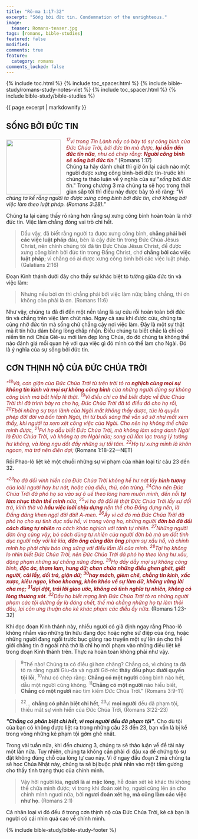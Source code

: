 ```yaml
---
title: "Rô-ma 1:17-32"
excerpt: "Sống bởi đức tin. Condemnation of the unrighteous."
image:
  teaser: Romans-teaser.jpg
tags: [romans, bible-studies]
featured: false
modified:
comments: true
feature:
  category: romans
comments_locked: false
---
```


{% include toc.html %}
{% include toc_spacer.html %}
{% include bible-study/romans-study-notes-viet %}
{% include toc_spacer.html %}
{% include bible-study/bible-studies %}

{{ page.excerpt | markdownify }}

## SỐNG BỞI ĐỨC TIN
<div>
<p>
<img alt src="{{ site.url }}/assets/images/no-condemnation.jpg" style="border: 0px none; margin: 7px 15px 0px 0px; max-width: 100%; height: 148px; padding: 0px; float: left;">
    <span style="color: rgb(159, 29, 33);"><i><sup>17</sup>vì trong Tin Lành nầy có bày tỏ sự công bình của Ðức Chúa Trời, bởi đức tin mà được, <strong>lại dẫn đến đức tin nữa</strong>, như có chép rằng: <strong>Người công bình sẽ sống bởi đức tin</strong>."</i></span> (Romans 1:17)<br />Chúng ta hãy dành chút thì giờ ôn lại cách nào một người được xưng công bình–bởi đức tin–trước khi chúng ta thảo luận về ý nghĩa của sự "<i>sống bởi đức tin</i>." Trong chương 3 mà chúng ta sẽ học trong thời gian sắp tới thì điều này được bày tỏ rõ ràng: <i>"Vì chúng ta kể rằng người ta được xưng công bình bởi đức tin, chớ không bởi việc làm theo luật pháp. (Romans 3:28)."</i>
</p>
</div>


Chúng ta lại càng thấy rõ ràng hơn rằng sự xưng công bình hoàn toàn là nhờ đức tin. Việc làm chẳng đóng vai trò chi hết.

> Dầu vậy, đã biết rằng người ta được xưng công bình, <strong>chẳng phải bởi các việc luật pháp</strong> đâu, bèn là cậy đức tin trong Ðức Chúa Jêsus Christ, nên chính chúng tôi đã tin Ðức Chúa Jêsus Christ, để được xưng công bình bởi đức tin trong Ðấng Christ, chớ <strong>chẳng bởi các việc luật pháp</strong>; vì chẳng có ai được xưng công bình bởi các việc luật pháp. (Galatians 2:16)

Đoạn Kinh thánh dưới đây cho thấy sự khác biệt tỏ tường giữa đức tin và việc làm:

> Nhưng nếu bởi ơn thì chẳng phải bởi việc làm nữa; bằng chẳng, thì ơn không còn phải là ơn. (Romans 11:6)

Như vậy, chúng ta đã đi đến một nền tảng là sự cứu rỗi hoàn toàn bởi đức tin và chẳng trên việc làm chút nào. Ngay cả sau khi được cứu, chúng ta cũng nhờ đức tin mà sống chứ chẳng cậy nơi việc làm. Đây là một sự thật mà ít tín hữu dám bằng lòng chấp nhận. Điều chúng ta biết chắc là chỉ có niềm tin nơi Chúa Giê-su mới làm đẹp lòng Chúa, do đó chúng ta không thể nào đánh giá mối quan hệ với qua việc gì đó mình có thể làm cho Ngài. Đó là ý nghĩa của sự sống bởi đức tin.

## CƠN THỊNH NỘ CỦA ĐỨC CHÚA TRỜI

<span style="color: rgb(159, 29, 33);">
<i>"<sup>18</sup>Vả, cơn giận của Ðức Chúa Trời từ trên trời tỏ ra <strong>nghịch cùng mọi sự không tin kính và mọi sự không công bình</strong> của những người dùng sự không công bình mà bắt hiếp lẽ thật. <sup>19</sup>Vì điều chi có thể biết được về Ðức Chúa Trời thì đã trình bày ra cho họ, Ðức Chúa Trời đã tỏ điều đó cho họ rồi,  <sup>20</sup>Fbởi những sự trọn lành của Ngài mắt không thấy được, tức là quyền phép đời đời và bổn tánh Ngài, thì từ buổi sáng thế vẫn sờ sờ như mắt xem thấy, khi người ta xem xét công việc của Ngài. Cho nên họ không thể chữa mình được,  <sup>21</sup>Fvì họ dẫu biết Ðức Chúa Trời, mà không làm sáng danh Ngài là Ðức Chúa Trời, và không tạ ơn Ngài nữa; song cứ lầm lạc trong lý tưởng hư không, và lòng ngu dốt đầy những sự tối tăm.  <sup>22</sup>Họ tự xưng mình là khôn ngoan, mà trở nên điên dại; </i></span> (Romans 1:18-22—NET)

Rồi Phao-lô liệt kê một chuỗi những sự vi phạm của nhân loại từ câu 23 đến 32.

<span style="color: rgb(159, 29, 33);">
<i>"<sup>23</sup>họ đã đổi vinh hiển của Ðức Chúa Trời không hề hư nát lấy <strong>hình tượng</strong> của loài người hay hư nát, hoặc của điểu, thú, côn trùng. <sup>24</sup>Cho nên Ðức Chúa Trời đã phó họ sa vào sự ô uế theo lòng ham muốn mình, đến nỗi <strong>tự làm nhục thân thể mình</strong> nữa, <sup>25</sup>vì họ đã đổi lẽ thật Ðức Chúa Trời lấy sự dối trá, kính thờ và <strong>hầu việc loài chịu dựng</strong> nên thế cho Ðấng dựng nên, là Ðấng đáng khen ngợi đời đời! A-men. <sup>26</sup>Ấy vì cớ đó mà Ðức Chúa Trời đã phó họ cho sự tình dục xấu hổ; vì trong vòng họ, những người <strong>đờn bà đã đổi cách dùng tự nhiên</strong> ra cách khác nghịch với tánh tự nhiên. <sup>27</sup>Những người đờn ông cũng vậy, bỏ cách dùng tự nhiên của người đờn bà mà un đốt tình dục người nầy với kẻ kia, <strong>đờn ông cùng đờn ông</strong> phạm sự xấu hổ, và chính mình họ phải chịu báo ứng xứng với điều lầm lỗi của mình. <sup>28</sup>Tại họ không lo nhìn biết Ðức Chúa Trời, nên Ðức Chúa Trời đã phó họ theo lòng hư xấu, đặng phạm những sự chẳng xứng đáng. <sup>29</sup>Họ đầy dẫy mọi sự không công bình, <strong>độc ác, tham lam, hung dữ; chan chứa những điều ghen ghét, giết người, cãi lẫy, dối trá, giận dữ; <sup>30</sup>hay mách, gièm chê, chẳng tin kính, xấc xược, kiêu ngạo, khoe khoang, khôn khéo về sự làm dữ, không vâng lời cha mẹ; <sup>31</sup>dại dột, trái lời giao ước, không có tình nghĩa tự nhiên, không có lòng thương xót</strong>. <sup>32</sup>Dầu họ biết mạng lịnh Ðức Chúa Trời tỏ ra những người phạm các tội dường ấy là đáng chết, thế mà chẳng những họ tự làm thôi đâu, lại còn ưng thuận cho kẻ khác phạm các điều ấy nữa.</i></span> (Romans 1:23-32)

Khi đọc đoạn Kinh thánh này, nhiều người có giả định ngay rằng Phao-lô không nhắm vào những tín hữu đang đọc hoặc nghe sứ điệp của ông, hoặc những người đang ngồi trước bục giảng rao truyền một sự lên án cho thế giới chẳng tin ở ngoài nhà thờ là chỉ họ mới phạm vào những điều liệt kê trong đoạn Kinh thánh trên. Thực ra hoàn toàn không phải như vậy.

> <sup>9</sup>Thế nào! Chúng ta có điều gì hơn chăng? Chẳng có, vì chúng ta đã tỏ ra rằng người Giu-đa và người Gờ-réc <strong>thảy đều phục dưới quyền tội lỗi</strong>, <sup>10</sup>như có chép rằng: <strong>Chẳng có một người</strong> công bình nào hết, dẫu một người cũng không.  <sup>11</sup><strong>Chẳng có một người</strong> nào hiểu biết, <strong>Chẳng có một người</strong> nào tìm kiếm Ðức Chúa Trời." (Romans 3:9-11)

> <sup>22</sup>... <strong>chẳng có phân biệt chi hết</strong>, <sup>23</sup>vì <strong>mọi người</strong> đều đã phạm tội, thiếu mất sự vinh hiển của Ðức Chúa Trời,  (Romans 3:22-23)

***"Chẳng có phân biệt chi hết, vì mọi người đều đã phạm tội"***. Cho dù tội của bạn có không được liệt ra trong những câu 23 đến 23, bạn vẫn là bị kể trong vòng những kẻ phạm tội gớm ghê nhất.

Trong vài tuần nữa, khi đến chương 3, chúng ta sẽ thảo luận về đề tài này một lần nữa. Tuy nhiên, chúng ta không cần phải đi đâu xa để chứng tỏ sự đặt không đúng chỗ của lòng tự cao này. Vì ở ngay đầu đoạn 2 mà chúng ta sẽ học Chúa Nhật này, chúng ta sẽ bị buộc phải nhìn vào một tấm gương cho thấy tình trạng thực của chính mình.

> Vậy hỡi người kia, <strong>ngươi là ai mặc lòng</strong>, hễ đoán xét kẻ khác thì không thể chữa mình được; vì trong khi đoán xét họ, ngươi cũng lên án cho chính mình ngươi nữa, bởi <strong>ngươi đoán xét họ, mà cũng làm các việc như họ</strong>. (Romans 2:1)

Cả nhân loại vì đó đều ở trong cơn thịnh nộ của Đức Chúa Trời, kẻ cả bạn là người có cái nhìn quá cao về chính mình.


{% include bible-study/bible-study-footer %}
